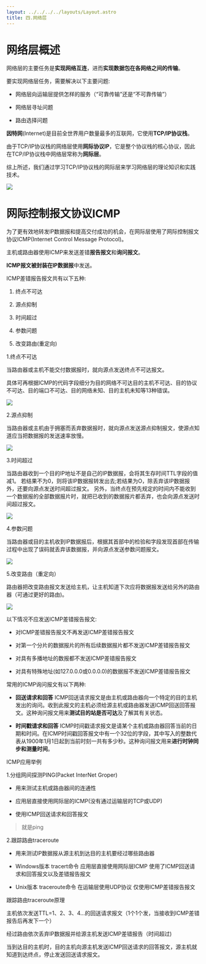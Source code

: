 ```yaml
---
layout: ../../../../layouts/Layout.astro
title: 四.网络层
---
```


# 网络层概述

网络层的主要任务是**实现网络互连**，进而**实现数据包在各网络之间的传输**。

要实现网络层任务，需要解决以下主要问题:

- 网络层向运输层提供怎样的服务（“可靠传输”还是“不可靠传输”）

- 网络层寻址问题

- 路由选择问题

**因特网**(Internet)是目前全世界用户数量最多的互联网，它使用**TCP/IP协议栈**。

由于TCP/IP协议栈的网络层使用**网际协议IP**，它是整个协议栈的核心协议，因此在TCP/IP协议栈中网络层常称为**网际层**。

综上所述，我们通过学习TCP/IP协议栈的网际层来学习网络层的理论知识和实践技术。

![](https://img.0pt.im/computernet/4-1/4-1-1.png)


# 网际控制报文协议ICMP

为了更有效地转发lP数据报和提高交付成功的机会，在网际层使用了网际控制报文协议ICMP(Internet Control Message Protocol)。

主机或路由器使用ICMP来发送差错**报告报文**和**询问报文**。

**ICMP报文被封装在IP数据报**中发送。

ICMP差错报告报文共有以下五种:

1. 终点不可达

2. 源点抑制

3. 时间超过

4. 参数问题

5. 改变路由(重定向)

1.终点不可达

当路由器或主机不能交付数据报时，就向源点发送终点不可达报文。

具体可再根据ICMP的代码字段细分为目的网络不可达目的主机不可达、目的协议不可达、目的端口不可达、目的网络未知、目的主机未知等13种错误。

![](https://img.0pt.im/computernet/4-8/4-8-2.png)

2.源点抑制

当路由器或主机由于拥塞而丢弃数据报时，就向源点发送源点抑制报文，使源点知道应当把数据报的发送速率放慢。

![](https://img.0pt.im/computernet/4-8/4-8-3.png)

3.时间超过

当路由器收到一个目的IP地址不是自己的IP数据报，会将其生存时间TTL字段的值减1。
若结果不为0，则将该IP数据报转发出去;若结果为O，除丢弃该IP数据报外，还要向源点发送时间超过报文。
另外，当终点在预先规定的时间内不能收到一个数据报的全部数据报片时，就把已收到的数据报片都丢弃，也会向源点发送时间超过报文。

![](https://img.0pt.im/computernet/4-8/4-8-4.png)

4.参数问题

当路由器或目的主机收到IP数据报后，根据其首部中的检验和字段发现首部在传输过程中出现了误码就丢弃该数据报，并向源点发送参数问题报文。

![](https://img.0pt.im/computernet/4-8/4-8-5.png)

5.改变路由（重定向）

路由器把改变路由报文发送给主机，让主机知道下次应将数据报发送给另外的路由器（可通过更好的路由)。

![](https://img.0pt.im/computernet/4-8/4-8-6.png)

以下情况不应发送ICMP差错报告报文:

- 对ICMP差错报告报文不再发送ICMP差错报告报文

- 对第一个分片的数据报片的所有后续数据报片都不发送ICMP差错报告报文

- 对具有多播地址的数报都不发送ICMP差错报告报文

- 对具有特殊地址(如127.0.0.0或0.0.0.0)的数据报不发送ICMP差错报告报文

常用的ICMP询问报文有以下两种:

- **回送请求和回答**    ICMP回送请求报文是由主机或路由器向一个特定的目的主机发出的询问。收到此报文的主机必须给源主机或路由器发送ICMP回送回答报文。这种询问报文用来**测试目的站是否可达**及了解其有关状态。

- **时间戳请求和回答**     ICMP时间戳请求报文是请某个主机或路由器回答当前的日期和时间。在ICMP时间戳回答报文中有一个32位的字段，其中写入的整数代表从1900年1月1日起到当前时刻一共有多少秒。这种询问报文用来**进行时钟同步和测量时间**。

ICMP应用举例

1.分组网间探测PING(Packet InterNet Groper)

- 用来测试主机或路由器间的连通性

- 应用层直接使用网际层的ICMP(没有通过运输层的TCP或UDP)

- 使用ICMP回送请求和回答报文

> 就是ping

2.跟踪路由traceroute

- 用来测试IP数据报从源主机到达目的主机要经过哪些路由器

- Windows版本    tracert命令    应用层直接使用网际层ICMP    使用了ICMP回送请求和回答报文以及差错报告报文

- Unix版本    traceroute命令    在运输层使用UDP协议    仅使用ICMP差错报告报文

跟踪路由traceroute原理

主机依次发送TTL=1、2、3、4...的回送请求报文（1个1个发，当接收到ICMP差错报告后再发下一个）

经过路由依次丢弃IP数据报并给源主机发送ICMP差错报告（时间超过)

当到达目的主机时，目的主机向源主机发送ICMP回送请求的回答报文，源主机就知道到达终点，停止发送回送请求报文。
